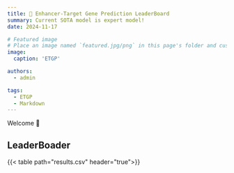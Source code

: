 ```yaml
---
title: 🎉 Enhancer-Target Gene Prediction LeaderBoard
summary: Current SOTA model is expert model!
date: 2024-11-17

# Featured image
# Place an image named `featured.jpg/png` in this page's folder and customize its options here.
image:
  caption: 'ETGP'

authors:
  - admin

tags:
  - ETGP
  - Markdown
---
```


Welcome 👋

## LeaderBoader

{{< table path="results.csv" header="true">}}